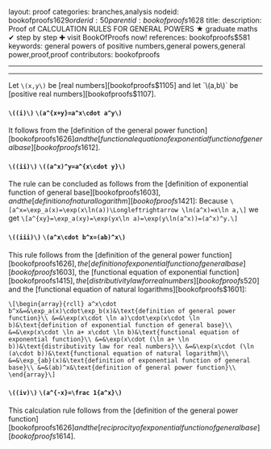 layout: proof
categories: branches,analysis
nodeid: bookofproofs$1629
orderid: 50
parentid: bookofproofs$1628
title: 
description:  Proof of CALCULATION RULES FOR GENERAL POWERS &#9733; graduate maths &#10004; step by step &#10010; visit BookOfProofs now!
references: bookofproofs$581
keywords: general powers of positive numbers,general powers,general power,proof,proof
contributors: bookofproofs

---


---

Let `\(x,y\)` be [real numbers][bookofproofs$1105] and let `\(a,b\)` be [positive real numbers][bookofproofs$1107].
#### `\((i)\)` `\(a^{x+y}=a^x\cdot a^y\)` 

It follows from the  [definition of the general power function][bookofproofs$1626] and the [functional equation of exponential function of general base][bookofproofs$1612].
#### `\((ii)\)` `\((a^x)^y=a^{x\cdot y}\)` 

The rule can be concluded as follows from the [definition of exponential function of general base][bookofproofs$1603], and the [definition of natural logarithm][bookofproofs$1421]: Because `\[a^x=\exp_a(x)=\exp(x\ln(a))\Longleftrightarrow \ln(a^x)=x\ln a,\]`
we get 
`\[a^{xy}=\exp_a(xy)=\exp(yx\ln a)=\exp(y\ln(a^x))=(a^x)^y.\]`

####  `\((iii)\)` `\(a^x\cdot b^x=(ab)^x\)` 

This rule follows from the [definition of the general power function][bookofproofs$1626], the [definition of exponential function of general base][bookofproofs$1603], the [functional equation of exponential function][bookofproofs$1415], the [distributivity law for real numbers][bookofproofs$520] and the [functional equation of natural logarithms][bookofproofs$1601]:

`\[\begin{array}{rcll}
a^x\cdot b^x&=&\exp_a(x)\cdot\exp_b(x)&\text{definition of general power function}\\
&=&\exp(x\cdot \ln a)\cdot\exp(x\cdot \ln b)&\text{definition of exponential function of general base}\\
&=&\exp(x\cdot \ln a+ x\cdot \ln b)&\text{functional equation of exponential function}\\
&=&\exp(x\cdot (\ln a+ \ln b))&\text{distributivity law for real numbers}\\
&=&\exp(x\cdot (\ln (a\cdot b))&\text{functional equation of natural logarithm}\\
&=&\exp_{ab}(x)&\text{definition of exponential function of general base}\\
&=&(ab)^x&\text{definition of general power function}\\
\end{array}\]`

####  `\((iv)\)` `\(a^{-x}=\frac 1{a^x}\)` 

This calculation rule follows from the  [definition of the general power function][bookofproofs$1626] and the [reciprocity of exponential function of general base][bookofproofs$1614].